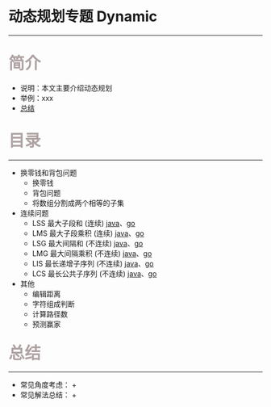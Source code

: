 # 动态规划专题 Dynamic

---

## <font color=#AfA2A3 size=6>简介</font>

+ 说明：本文主要介绍动态规划
+ 举例：xxx
+ [总结](#summary)

## <font color=#AfA2A3 size=6>目录</font>

---

+ 换零钱和背包问题
    + 换零钱
    + 背包问题
    + 将数组分割成两个相等的子集
+ 连续问题
    + LSS 最大子段和    (连续) [java](../AlgorithmJavaVersion/src/Algorithm/comprehensive/lss)、[go]()
    + LMS 最大子段乘积  (连续) [java](../AlgorithmJavaVersion/src/Algorithm/comprehensive/lms)、[go]()
    + LSG 最大间隔和    (不连续) [java](../AlgorithmJavaVersion/src/Algorithm/comprehensive/lsg)、[go]()
    + LMG 最大间隔乘积  (不连续) [java](../AlgorithmJavaVersion/src/Algorithm/comprehensive/lmg)、[go]()
    + LIS 最长递增子序列 (不连续) [java](../AlgorithmJavaVersion/src/Algorithm/comprehensive/lis)、[go]()
    + LCS 最长公共子序列 (不连续) [java](../AlgorithmJavaVersion/src/Algorithm/dynamic/lcs)、[go]()
+ 其他
    + 编辑距离
    + 字符组成判断
    + 计算路径数
    + 预测赢家

### <font color=#AfA2A3 size=6>总结</font>

<p id="summary"></p>

---

+ 常见角度考虑：
    +
+ 常见解法总结：
    + 






